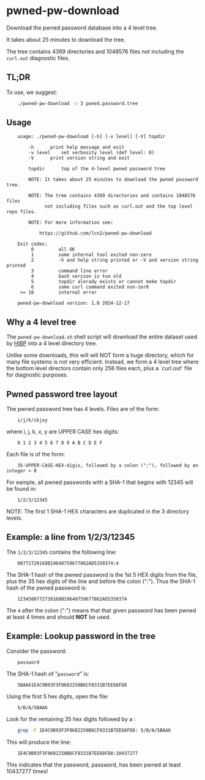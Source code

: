 # pwned-pw-download

Download the pwned password database into a 4 level tree.

It takes about 25 minutes to download the tree.

The tree contains 4369 directories and 1048576 files
not including the `curl.out` diagnostic files.


## TL;DR

To use, we suggest:

```sh
    ./pwned-pw-download -v 3 pwned.password.tree
```


## Usage

```
    usage: ./pwned-pw-download [-h] [-v level] [-V] topdir

        -h		print help message and exit
        -v level	set verbosity level (def level: 0)
        -V		print version string and exit

        topdir		top of the 4-level pwned password tree

        NOTE: It takes about 25 minutes to download the pwned password tree.

        NOTE: The tree contains 4369 directories and contains 1048576 files
              not including files such as curl.out and the top level repo files.

        NOTE: For more information see:

            https://github.com/lcn2/pwned-pw-download

    Exit codes:
         0         all OK
         1	       some internal tool exited non-zero
         2         -h and help string printed or -V and version string printed
         3         command line error
         4         bash version is too old
         5	       topdir alerady exists or cannot make topdir
         6         some curl command exited non-zer0
     >= 10         internal error

    pwned-pw-download version: 1.0 2024-12-17
```


## Why a 4 level tree

The `pwned-pw-download.sh` shell script will download the entire dataset used by
[HIBP](https://haveibeenpwned.com/Passwords) into a 4 level directory tree.

Unlike some downloads, this will will NOT form a huge directory, which for many
file systems is not very efficient.  Instead, we form a 4 level tree where
the bottom level directors contain only 256 files each, plus a `curl.out' file
for diagnostic purposes.


## Pwned password tree layout

The pwned password tree has 4 levels.  Files are of the form:

```
    i/j/k/ikjxy
```

where i, j, k, x, y are UPPER CASE hex digits:

```
    0 1 2 3 4 5 6 7 8 9 A B C D E F
```

Each file is of the form:

```
    35-UPPER-CASE-HEX-digis, followed by a colon (":"), followed by an integer > 0
```

For eample, all pwned passwords with a SHA-1 that begins with 12345 will be found in:

```
    1/2/3/12345
```

NOTE: The first 1 SHA-1 HEX characters are duplicated in the 3 directory levels.


## Example: a line from 1/2/3/12345

The `1/2/3/12345` contains the following line:

```
    00772720168B19640759677862AD5350374:4
```

The SHA-1 hash of the pwned password is the 1st 5 HEX digits from the file,
plus the 35 hex digits of the line and before the colon (":").  Thus the
SHA-1 hash of the pwned password is:

```
    1234500772720168B19640759677862AD5350374
```

The `4` after the colon (":") means that that given password has been pwned at
least 4 times and should **NOT** be used.


## Example: Lookup password in the tree

Consider the password:

```
    password
```

The SHA-1 hash of "`password`" is:

```
    5BAA61E4C9B93F3F0682250B6CF8331B7EE68FD8
```

Using the first 5 hex digits, open the file:

```
    5/B/A/5BAA6
```

Look for the remaining 35 hex digits followed by a :

```sh
    grep -F 1E4C9B93F3F0682250B6CF8331B7EE68FD8: 5/B/A/5BAA6
```

This will produce the line:

```
    1E4C9B93F3F0682250B6CF8331B7EE68FD8:10437277
```

This indicates that the password, password, has been pwned at least 10437277 times!
